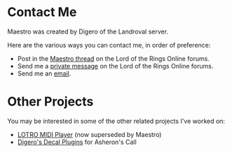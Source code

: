 # Contact Me #

Maestro was created by Digero of the Landroval server.

Here are the various ways you can contact me, in order of preference:
  * Post in the [Maestro thread](http://www.lotro.com/forums/showthread.php?522150) on the Lord of the Rings Online forums.
  * Send me a [private message](http://forums.lotro.com/private.php?do=newpm&u=500355) on the Lord of the Rings Online forums.
  * Send me an [email](http://www.google.com/recaptcha/mailhide/d?k=01ObAp8sDY_B2PIi0yjO810Q==&c=bJjJeuXErccNhDcUvKBGbzgReS9W7foFZiTEmhD5OWc=).

# Other Projects #

You may be interested in some of the other related projects I've worked on:
  * [LOTRO MIDI Player](http://code.google.com/p/lotromidiplayer/) (now superseded by Maestro)
  * [Digero's Decal Plugins](http://decal.acasylum.com/) for Asheron's Call